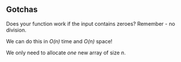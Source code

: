 ## Gotchas

Does your function work if the input contains zeroes? Remember - no division.

We can do this in _O(n)_ time and _O(n)_ space!

We only need to allocate _one_ new array of size _n_.
